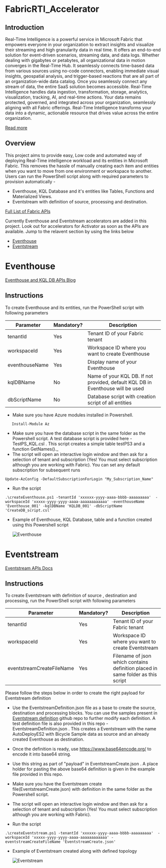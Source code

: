 # FabricRTI_Accelerator
## Introduction
Real-Time Intelligence is a powerful service in Microsoft Fabric that empowers everyone in your organization to extract insights and visualize their streaming and high granularity data in real time. It offers an end-to-end solution for event-driven scenarios, streaming data, and data logs. Whether dealing with gigabytes or petabytes, all organizational data in motion converges in the Real-Time Hub. It seamlessly connects time-based data from various sources using no-code connectors, enabling immediate visual insights, geospatial analysis, and trigger-based reactions that are all part of an organization-wide data catalog.
Once you seamlessly connect any stream of data, the entire SaaS solution becomes accessible. Real-Time Intelligence handles data ingestion, transformation, storage, analytics, visualization, tracking, AI, and real-time actions. Your data remains protected, governed, and integrated across your organization, seamlessly aligning with all Fabric offerings. Real-Time Intelligence transforms your data into a dynamic, actionable resource that drives value across the entire organization.

[Read more](https://learn.microsoft.com/en-us/fabric/real-time-intelligence/overview)
## Overview
This project aims to provide easy, Low code and automated way of deploying Real-Time intelligence workload and its entities in Microsoft Fabric. This removes the hassle of manually creating each item and entities when you want to move from one environment or workspace to another. Users can run the PowerShell script along with required parameters to provision automatically - 
* Eventhouse, KQL Database and it's entities like Tables, Functions and Materialized Views.
* Eventstream with definition of source, processing and destination.

[Full List of Fabric APIs](https://learn.microsoft.com/en-us/rest/api/fabric/articles/)

Currently Eventhouse and Eventstream accelerators are added in this project. Look out for accelerators for Activator as soon as the APIs are available. 
Jump to the relavent section by using the links below
* [Eventhouse](https://github.com/SuryaTejJosyula/FabricRTI_Accelerator#eventhouse)
* [Eventstream](https://github.com/SuryaTejJosyula/FabricRTI_Accelerator#eventstream)

# Eventhouse

[Eventhouse and KQL DB APIs Blog](https://blog.fabric.microsoft.com/en-us/blog/using-apis-with-fabric-real-time-analytics/)
## Instructions
To create Eventhouse and its entities, run the PowerShell script with following parameters

|Parameter|Mandatory?|Description|
|--------|--------|----------|
|tenantId|Yes|Tenant ID of your Fabric tenant|
|workspaceId|	Yes	|Workspace ID where you want to create Eventhouse|
|eventhouseName |	Yes|	Display name of your Eventhouse|
|kqlDBName |	No|	Name of your KQL DB. If not provided, default KQL DB in Eventhouse will be used|
|dbScriptName |	No|	Database script with creation script of all entities|

* Make sure you have Azure modules installed in Powershell.
 ```
	Install-Module Az 
```
* Make sure you have the database script in the same folder as the Powershell script. A test database script is provided here - TestPS_KQL.csl . This script creates a simple table testPS3 and a function GetNames()._
* The script will open an interactive login window and then ask for a selection of tenant and subscription (Yes! You must select subscription although you are working with Fabric). You can set any default subscription for subsequent runs 
```
Update-AzConfig -DefaultSubscriptionForLogin "My_Subscription_Name" 
```
* Run the script
```
.\createEventhouse.ps1 -tenantId 'xxxxxx-yyyy-aaaa-bbbb-aaaaaaaaa'  -workspaceId 'xxxxx-yyyy-yyyy-aaaa-aaaaaaaaaaaa' -eventhouseName 'Eventhouse_001' -kqlDBName 'KQLDB_001' -dbScriptName 'CreateDB_script.csl' 
```

* Example of Eventhouse, KQL Database, table and a function created using this Powershell script
  
  ![Eventhouse](https://github.com/SuryaTejJosyula/FabricRTI_Accelerator/blob/main/media/Created_Entities.png)

# Eventstream

[Eventstream APIs Docs](https://learn.microsoft.com/en-us/fabric/real-time-intelligence/event-streams/eventstream-rest-api#create-eventstream-item-with-definition)
## Instructions
To create Eventstream with definition of source , destination and processing, run the PowerShell script with following parameters

|Parameter|Mandatory?|Description|
|--------|--------|----------|
|tenantId|Yes|Tenant ID of your Fabric tenant|
|workspaceId|	Yes	|Workspace ID where you want to create Eventstream|
|eventstreamCreateFileName |	Yes|	Filename of json which contains definition placed in same folder as this script|

Please follow the steps below in order to create the right payload for Eventstream definition
* Use the EventstreamDefinition.json file as a base to create the source, destination and processing blocks. You can use the samples present in [Eventstream definition](https://github.com/microsoft/fabric-event-streams/blob/main/API%20Templates/eventstream-definition.json) github repo to further modify each definition. A test definition file is also provided in this repo - EventstreamDefinition.json . This creates a Eventstream with the name AutoDeployES2 with Bicycle Sample data as source and an already created Eventhouse as destination.
* Once the definition is ready, use https://www.base64encode.org/ to encode it into base64 string.
* Use this string as part of "payload" in EventstreamCreate.json . A place holder for pasting the above base64 definition is given in the example file provided in this repo.
* Make sure you have the Eventstream create file(EventstreamCreate.json) with definition in the same folder as the Powershell script.  
* The script will open an interactive login window and then ask for a selection of tenant and subscription (Yes! You must select subscription although you are working with Fabric). 

* Run the script
```
.\createEventstream.ps1 -tenantId 'xxxxxx-yyyy-aaaa-bbbb-aaaaaaaaa'  -workspaceId 'xxxxx-yyyy-yyyy-aaaa-aaaaaaaaaaaa' -eventstreamCreateFileName 'EventstreamCreate.json'
```

* Example of Eventstream created along with defined topology

  ![Eventstream](./main/media/Eventstream_Created.png)

